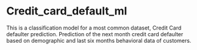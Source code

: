 # Credit_card_default_ml
This is a classification model for a most common dataset, Credit Card defaulter prediction. Prediction of the next month credit card defaulter based on demographic and last six months behavioral data of customers.

